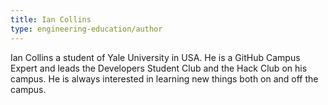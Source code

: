 ```yaml
---
title: Ian Collins
type: engineering-education/author
---
```

Ian Collins a student of Yale University in USA. He is a GitHub Campus Expert and leads the Developers Student Club and the Hack Club on his campus. He is always interested in learning new things both on and off the campus.
